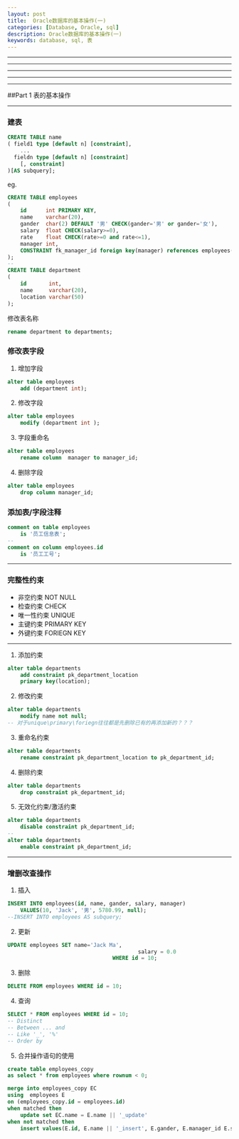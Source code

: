 ```yaml
---
layout: post
title:  Oracle数据库的基本操作(一)
categories: [Database, Oracle, sql]
description: Oracle数据库的基本操作(一)
keywords: database, sql, 表
---
```


---
---
---
---
---
##Part 1 表的基本操作

---
### 建表
```sql
CREATE TABLE name
( field1 type [default n] [constraint],
	...
  fieldn type [default n] [constraint]
	[, constraint]
)[AS subquery];
```
eg.
```sql
CREATE TABLE employees
(
	id      int PRIMARY KEY,
	name    varchar(20),
	gander  char(2) DEFAULT '男' CHECK(gander='男' or gander='女'),
	salary  float CHECK(salary>=0),
	rate    float CHECK(rate>=0 and rate<=1),
	manager int,
	CONSTRAINT fk_manager_id foreign key(manager) references employees(id)
);
--
CREATE TABLE department
(
	id       int,
	name     varchar(20),
	location varchar(50)
);
```
修改表名称
```sql
rename department to departments;
```
### 修改表字段
1. 增加字段
```sql
alter table employees
	add (department int);
```
2. 修改字段
```sql
alter table employees
	modify (department int );
```
3. 字段重命名
```sql
alter table employees
	rename column  manager to manager_id;
```
4. 删除字段
```sql
alter table employees
	drop column manager_id;
```

### 添加表/字段注释
```sql
comment on table employees
	is '员工信息表';
--
comment on column employees.id
	is '员工工号';
```

---
### 完整性约束
+ 非空约束 NOT NULL
+ 检查约束 CHECK
+ 唯一性约束 UNIQUE
+ 主键约束 PRIMARY KEY 
+ 外键约束 FORIEGN KEY

---
1. 添加约束
```sql
alter table departments
	add constraint pk_department_location
	primary key(location);
```
2. 修改约束
```sql
alter table departments
	modify name not null;
-- 对于unique\primary\foriegn往往都是先删除已有的再添加新的？？？
```
3. 重命名约束
```sql
alter table departments
	rename constraint pk_department_location to pk_department_id;
```
4. 删除约束
```sql
alter table departments
	drop constraint pk_department_id;
```
5. 无效化约束/激活约束
```sql
alter table departments
	disable constraint pk_department_id;
--
alter table departments
	enable constraint pk_department_id;
```

---
### 增删改查操作
1. 插入  
```sql
INSERT INTO employees(id, name, gander, salary, manager)
	VALUES(10, 'Jack', '男', 5780.99, null);
--INSERT INTO employees AS subquery;
```
2. 更新
```sql
UPDATE employees SET name='Jack Ma',
										 salary = 0.0
								 WHERE id = 10;
```
3. 删除
```sql
DELETE FROM employees WHERE id = 10;
```
4. 查询
```sql
SELECT * FROM employees WHERE id = 10;
-- Distinct
-- Between ... and
-- Like '_', '%' 
-- Order by
```
5. 合并操作语句的使用
```sql
create table employees_copy
as select * from employees where rownum < 0;

merge into employees_copy EC
using  employees E
on (employees_copy.id = employees.id)
when matched then
	update set EC.name = E.name || '_update'
when not matched then
	insert values(E.id, E.name || '_insert', E.gander, E.manager_id E.salary);
```
